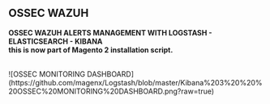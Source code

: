 ﻿OSSEC WAZUH
-------------

**OSSEC WAZUH ALERTS MANAGEMENT WITH LOGSTASH - ELASTICSEARCH - KIBANA**<br/>
**this is now part of Magento 2 installation script.**<br/>

<br/>
![OSSEC MONITORING DASHBOARD](https://github.com/magenx/Logstash/blob/master/Kibana%203%20%20%20OSSEC%20MONITORING%20DASHBOARD.png?raw=true)
<br/>
